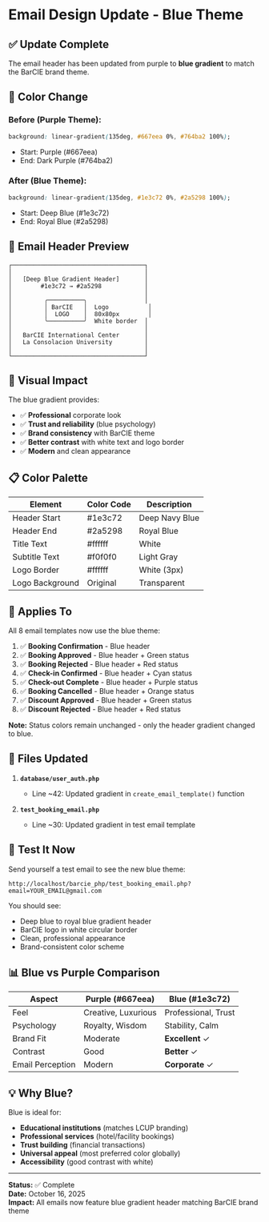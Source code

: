 # Email Design Update - Blue Theme

## ✅ Update Complete

The email header has been updated from purple to **blue gradient** to match the BarCIE brand theme.

## 🎨 Color Change

### Before (Purple Theme):
```css
background: linear-gradient(135deg, #667eea 0%, #764ba2 100%);
```
- Start: Purple (#667eea)
- End: Dark Purple (#764ba2)

### After (Blue Theme):
```css
background: linear-gradient(135deg, #1e3c72 0%, #2a5298 100%);
```
- Start: Deep Blue (#1e3c72)
- End: Royal Blue (#2a5298)

## 📧 Email Header Preview

```
┌─────────────────────────────────────┐
│                                     │
│   [Deep Blue Gradient Header]       │
│        #1e3c72 → #2a5298            │
│                                     │
│         ╭──────────╮                │
│         │ BarCIE   │  Logo           │
│         │  LOGO    │  80x80px        │
│         ╰──────────╯  White border  │
│                                     │
│   BarCIE International Center       │
│   La Consolacion University         │
│                                     │
└─────────────────────────────────────┘
```

## 🎯 Visual Impact

The blue gradient provides:
- ✅ **Professional** corporate look
- ✅ **Trust and reliability** (blue psychology)
- ✅ **Brand consistency** with BarCIE theme
- ✅ **Better contrast** with white text and logo border
- ✅ **Modern** and clean appearance

## 📋 Color Palette

| Element          | Color Code | Description        |
|------------------|------------|--------------------|
| Header Start     | #1e3c72    | Deep Navy Blue     |
| Header End       | #2a5298    | Royal Blue         |
| Title Text       | #ffffff    | White              |
| Subtitle Text    | #f0f0f0    | Light Gray         |
| Logo Border      | #ffffff    | White (3px)        |
| Logo Background  | Original   | Transparent        |

## 🔄 Applies To

All 8 email templates now use the blue theme:

1. ✅ **Booking Confirmation** - Blue header
2. ✅ **Booking Approved** - Blue header + Green status
3. ✅ **Booking Rejected** - Blue header + Red status
4. ✅ **Check-in Confirmed** - Blue header + Cyan status
5. ✅ **Check-out Complete** - Blue header + Purple status
6. ✅ **Booking Cancelled** - Blue header + Orange status
7. ✅ **Discount Approved** - Blue header + Green status
8. ✅ **Discount Rejected** - Blue header + Red status

**Note:** Status colors remain unchanged - only the header gradient changed to blue.

## 📁 Files Updated

1. **`database/user_auth.php`**
   - Line ~42: Updated gradient in `create_email_template()` function
   
2. **`test_booking_email.php`**
   - Line ~30: Updated gradient in test email template

## 🧪 Test It Now

Send yourself a test email to see the new blue theme:

```
http://localhost/barcie_php/test_booking_email.php?email=YOUR_EMAIL@gmail.com
```

You should see:
- Deep blue to royal blue gradient header
- BarCIE logo in white circular border
- Clean, professional appearance
- Brand-consistent color scheme

## 📊 Blue vs Purple Comparison

| Aspect           | Purple (#667eea)     | Blue (#1e3c72)      |
|------------------|----------------------|---------------------|
| Feel             | Creative, Luxurious  | Professional, Trust |
| Psychology       | Royalty, Wisdom      | Stability, Calm     |
| Brand Fit        | Moderate             | **Excellent** ✓     |
| Contrast         | Good                 | **Better** ✓        |
| Email Perception | Modern               | **Corporate** ✓     |

## 💡 Why Blue?

Blue is ideal for:
- **Educational institutions** (matches LCUP branding)
- **Professional services** (hotel/facility bookings)
- **Trust building** (financial transactions)
- **Universal appeal** (most preferred color globally)
- **Accessibility** (good contrast with white)

---

**Status:** ✅ Complete  
**Date:** October 16, 2025  
**Impact:** All emails now feature blue gradient header matching BarCIE brand theme
